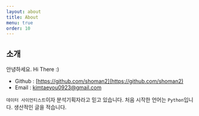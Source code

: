 ```yaml
---
layout: about
title: About
menu: true
order: 10
---
```


## 소개 
안녕하세요. Hi There :)
- Github : [https://github.com/shoman2](https://github.com/shoman2)
- Email : [kimtaeyou0923@gmail.com](kimtaeyou0923@gmail.com)

```데이터 사이언티스트```이자 분석기획자라고 믿고 있습니다. 
처음 시작한 언어는 ```Python```입니다. 
생산적인 글을 적습니다.
